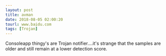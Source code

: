 ```yaml
---
layout: post
title: avman
date: 2018-08-05 02:00:20
tourl: www.baidu.com
tags: [Trojan]
---
```

Consoleapp thingy's are Trojan notifier....it's strange that the samples are older and still remain at a lower detection score.